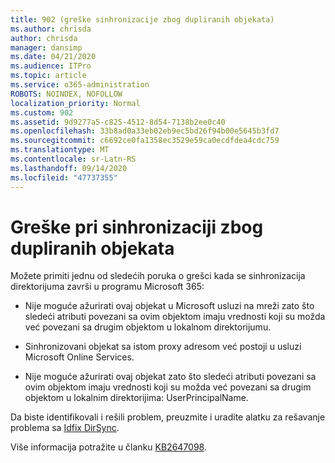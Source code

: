 ```yaml
---
title: 902 (greške sinhronizacije zbog dupliranih objekata)
ms.author: chrisda
author: chrisda
manager: dansimp
ms.date: 04/21/2020
ms.audience: ITPro
ms.topic: article
ms.service: o365-administration
ROBOTS: NOINDEX, NOFOLLOW
localization_priority: Normal
ms.custom: 902
ms.assetid: 9d9277a5-c825-4512-8d54-7138b2ee0c40
ms.openlocfilehash: 33b8ad0a33eb02eb9ec5bd26f94b00e5645b3fd7
ms.sourcegitcommit: c6692ce0fa1358ec3529e59ca0ecdfdea4cdc759
ms.translationtype: MT
ms.contentlocale: sr-Latn-RS
ms.lasthandoff: 09/14/2020
ms.locfileid: "47737355"
---
```

# <a name="sync-errors-due-to-duplicate-objects"></a>Greške pri sinhronizaciji zbog dupliranih objekata

Možete primiti jednu od sledećih poruka o grešci kada se sinhronizacija direktorijuma završi u programu Microsoft 365:

- Nije moguće ažurirati ovaj objekat u Microsoft usluzi na mreži zato što sledeći atributi povezani sa ovim objektom imaju vrednosti koji su možda već povezani sa drugim objektom u lokalnom direktorijumu.

- Sinhronizovani objekat sa istom proxy adresom već postoji u usluzi Microsoft Online Services.

- Nije moguće ažurirati ovaj objekat zato što sledeći atributi povezani sa ovim objektom imaju vrednosti koji su možda već povezani sa drugim objektom u lokalnim direktorijima: UserPrincipalName.

Da biste identifikovali i rešili problem, preuzmite i uradite alatku za rešavanje problema sa [Idfix DirSync](https://www.microsoft.com/download/details.aspx?id=36832).

Više informacija potražite u članku [KB2647098](https://support.microsoft.com/help/2647098/duplicate-or-invalid-attributes-prevent-directory-synchronization-in-o).
